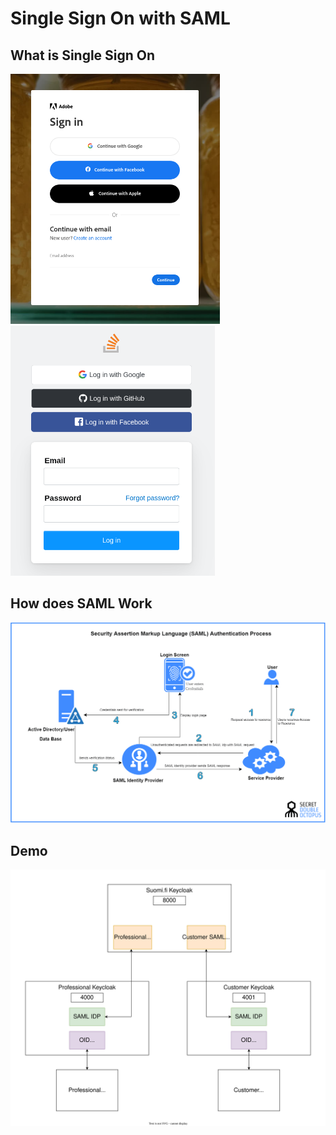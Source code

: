 # Single Sign On with SAML

## What is Single Sign On

<img src="./images/adobe_login.png" alt="adobe login page" height="400"/>
<img src="./images/stackoverflow_login.png" alt="stackoverflow login page" height="400"/>

## How does SAML Work

![SSO with SAML](./images/saml.webp)

## Demo

![SSO with SAML](./images/saml_arch.svg)
